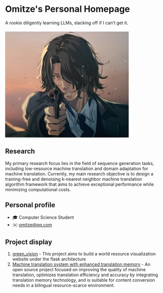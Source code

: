 # Omitze's Personal Homepage

A rookie diligently learning LLMs, slacking off if I can’t get it.

<div style="text-align: left; margin: 20px 0;">
  <img src="pics/omitze.jpg" width="400"/>
</div>

## Research
My primary research focus lies in the field of sequence generation tasks, including low-resource machine translation and domain adaptation for machine translation. Currently, my main research objective is to design a training-free and denoising k-nearest neighbor machine translation algorithm framework that aims to achieve exceptional performance while minimizing computational costs.

## Personal profile
- 🎓 Computer Science Student
- ✉️ omitze@qq.com

## Project display
1. [green_vision](https://gitee.com/omitze/green_vision.git) - This project aims to build a world resource visualization website under the flask architecture
2. [Machine translation system with enhanced translation memory](https://gitee.com/omitze/enhanced_translation_system.git) - An open source project focused on improving the quality of machine translation, optimizes translation efficiency and accuracy by integrating translation memory technology, and is suitable for content conversion needs in a bilingual resource-scarce environment.
